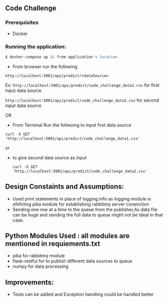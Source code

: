 ## Code Challenge
### Prerequisites
* Docker

### Running the application:
```sh
$ docker-compose up // from application's location
``` 
* From browser run the following 

` http://localhost:5001/api/predict/<dataSource> `

  Ex:
  ` http://localhost:5001/api/predict/code_challenge_data1.csv ` for first input data source
  
  ` http://localhost:5001/api/predict/code_challenge_data2.csv ` for second input data source
  
 OR 
 
* From Terminal Run the follwoing to input first data source
 
 `curl -X GET 'http://localhost:5001/api/predict/code_challenge_data1.csv'`
  
  or
  
* to give second data source as input
  
  `curl -X GET 'http://localhost:5001/api/predict/code_challenge_data2.csv'`
  
## Design Constaints and Assumptions:
* Used print statements in place of logging.info as logging module is efefcting pika module for establishing rabbitmq server conenction
* Sending one row at a time to the queue from the publisher,As data file can be huge and sending the full data to queue might not be ideal in that case.

## Python Modules Used : all modules are mentioned in requiements.txt 
* pika for rabbitmq module
* flask-restful for to publish different data sources to queue
* numpy for data processing

## Improvements:
* Tests can be added and Exception handling could be handled better

